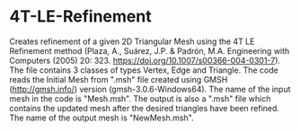 # 4T-LE-Refinement
Creates refinement of a given 2D Triangular Mesh using the 4T LE Refinement method (Plaza, A., Suárez, J.P. & Padrón, M.A. Engineering with Computers (2005) 20: 323. https://doi.org/10.1007/s00366-004-0301-7).
The file contains 3 classes of types Vertex, Edge and Triangle.
The code reads the Initial Mesh from ".msh" file created using GMSH (http://gmsh.info/) version (gmsh-3.0.6-Windows64).
The name of the input mesh in the code is "Mesh.msh".
The output is also a ".msh" file which contains the updated mesh after the desired triangles have been refined.
The name of the output mesh is "NewMesh.msh".
